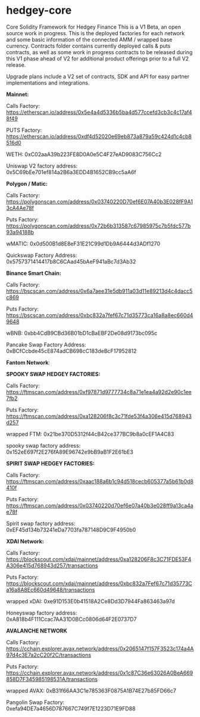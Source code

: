 # hedgey-core
Core Solidity Framework for Hedgey Finance
This is a V1 Beta, an open source work in progress. This is the deployed factories for each network and some basic information of the connected AMM / wrapped base currency. Contracts folder contains currently deployed calls & puts contracts, as well as some work in progress contracts to be released during this V1 phase ahead of V2 for additional product offerings prior to a full V2 release. 

Upgrade plans include a V2 set of contracts, SDK and API for easy partner implementations and integrations. 



**Mainnet:**

Calls Factory: https://etherscan.io/address/0x5e4a4d5336b5ba4d577ccefd3cb3c4c17af48f49

PUTS Factory: https://etherscan.io/address/0xdf4d52020e69eb873a879a59c424d1c4cb8516d0

WETH: 0xC02aaA39b223FE8D0A0e5C4F27eAD9083C756Cc2

Uniswap V2 factory address: 0x5C69bEe701ef814a2B6a3EDD4B1652CB9cc5aA6f

**Polygon / Matic:**

Calls Factory: https://polygonscan.com/address/0x03740220D70ef6E07A40b3E028fF9A13cA4Ae78f

Puts Factory: https://polygonscan.com/address/0x72b6b313587c67985975c7b5fdc577b93a94188b

wMATIC: 0x0d500B1d8E8eF31E21C99d1Db9A6444d3ADf1270

Quickswap Factory Address: 0x5757371414417b8C6CAad45bAeF941aBc7d3Ab32

**Binance Smart Chain:**

Calls Factory: https://bscscan.com/address/0x6a7aee31e5db911a03d11e89213d4c4dacc5c869

Puts Factory: https://bscscan.com/address/0xbc832a7fef67c71d35773ca16a8a8ec660d49648

wBNB: 0xbb4CdB9CBd36B01bD1cBaEBF2De08d9173bc095c

Pancake Swap Factory Address: 0xBCfCcbde45cE874adCB698cC183deBcF17952812

**Fantom Network**:

**SPOOKY SWAP HEDGEY FACTORIES:**

Calls Factory: https://ftmscan.com/address/0xf97871d9777734c8a71e1ea4a92d2e90c1ee7fb2

Puts Factory: https://ftmscan.com/address/0xa128206f8c3c71fde53f4a306e415d768943d257

wrapped FTM: 0x21be370D5312f44cB42ce377BC9b8a0cEF1A4C83

spooky swap factory address: 0x152eE697f2E276fA89E96742e9bB9aB1F2E61bE3 


**SPIRIT SWAP HEDGEY FACTORIES:**

Calls Factory: https://ftmscan.com/address/0xaac188a6b1c94d518cecb605377a5b61b0d8410f

Puts Factory: https://ftmscan.com/address/0x03740220d70ef6e07a40b3e028ff9a13ca4ae78f

Spirit swap factory address: 0xEF45d134b73241eDa7703fa787148D9C9F4950b0

**XDAI Network:**

Calls Factory: https://blockscout.com/xdai/mainnet/address/0xa128206F8c3C71FDE53F4A306e415d768943d257/transactions

Puts Factory: https://blockscout.com/xdai/mainnet/address/0xbc832a7Fef67c71d35773Ca16a8A8Ec660d49648/transactions

wrapped xDAI: 0xe91D153E0b41518A2Ce8Dd3D7944Fa863463a97d

Honeyswap factory address: 0xA818b4F111Ccac7AA31D0BCc0806d64F2E0737D7


**AVALANCHE NETWORK**

Calls Factory: https://cchain.explorer.avax.network/address/0x2065147f157F3523c174a4A97d4c3E7a2cC20f2C/transactions

Puts Factory: https://cchain.explorer.avax.network/address/0x1c87C36e63026A0BeA669858D7F345985198531A/transactions

wrapped AVAX: 0xB31f66AA3C1e785363F0875A1B74E27b85FD66c7

Pangolin Swap Factory: 0xefa94DE7a4656D787667C749f7E1223D71E9FD88


